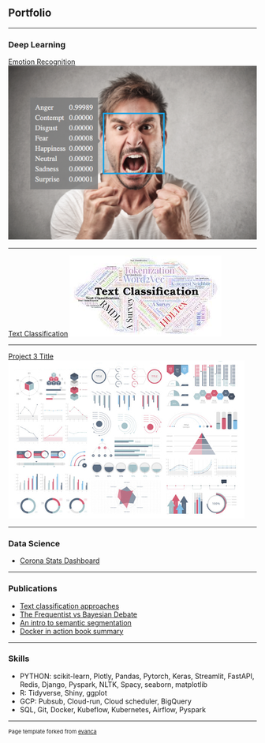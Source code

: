 ## Portfolio

---

### Deep Learning

[Emotion Recognition](https://github.com/oaymen-ds/Emotion-recognition)
<img src="images/project_1.png?raw=true"/>

---
[Text Classification]([/pdf/sample_presentation.pdf](https://www.kaggle.com/omarayman/different-approaches-for-text-classification))
<img src="images/project_2.jpeg?raw=true"/>

---
[Project 3 Title](http://example.com/)
<img src="images/dummy_thumbnail.jpg?raw=true"/>

---

### Data Science

- [Corona Stats Dashboard](https://synapse-analytics.shinyapps.io/CoronaDash/)


---
### Publications
- [Text classification approaches](https://medium.com/@omaraymanomar/text-classification-approaches-with-code-snippets-1ad1ab03bcdb)
- [The Frequentist vs Bayesian Debate](https://medium.com/datadriveninvestor/chapter-5-machine-learning-basics-part2-69721bf70c7f)
- [An intro to semantic segmentation](https://medium.com/analytics-vidhya/semantic-segmentation-420b9671f28b)
- [Docker in action book summary](https://omaraymanomar.medium.com/docker-in-action-book-summary-ch1-ch4-83005b1d69af)


---

### Skills
 - PYTHON: scikit-learn, Plotly, Pandas, Pytorch, Keras, Streamlit, FastAPI, Redis, Django, Pyspark, NLTK, Spacy, seaborn, matplotlib 
 - R: Tidyverse, Shiny, ggplot
 - GCP: Pubsub, Cloud-run, Cloud scheduler, BigQuery
 - SQL, Git, Docker, Kubeflow, Kubernetes, Airflow, Pyspark
---
<p style="font-size:11px">Page template forked from <a href="https://github.com/evanca/quick-portfolio">evanca</a></p>
<!-- Remove above link if you don't want to attibute -->
